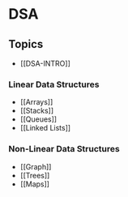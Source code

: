 # DSA

## Topics
- [[DSA-INTRO]]

### Linear Data Structures
- [[Arrays]]
- [[Stacks]]
- [[Queues]]
- [[Linked Lists]]

### Non-Linear Data Structures
- [[Graph]]
- [[Trees]]
- [[Maps]]
